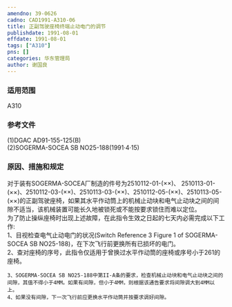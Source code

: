 ```yaml
---
amendno: 39-0626  
cadno: CAD1991-A310-06  
title: 正副驾驶座椅终端止动电门的调节  
publishdate: 1991-08-01  
effdate: 1991-08-01  
tags: ["A310"]  
pns: []  
categories: 华东管理局  
author: 谢国良  
---
```

  
### 适用范围  
A310  
  
<!--more-->  
### 参考文件  
(1)DGAC AD91-155-125(B)  
(2)SOGERMA-SOCEA SB NO25-188(1991·4·15)  
  
### 原因、措施和规定  
对于装有SOGERMA-SOCEA厂制造的件号为2510112-01-(××)、 2510113-01-(××)、2510112-03-(××)、2510113-03-(××)、2510112-05-(××)、2510113-05-(××)的正副驾驶座椅，如果其水平作动筒上的机械止动块和电气止动块之间的间隙不适当，该机械装置可能长久地被锁死或不能按要求锁住而难以定位。  
    为了防止操纵座椅时出现上述故障，在此指令生效之日起的七天内必需完成以下工作:  
    1、目视检查电气止动电门的状况(Switch Reference 3 Figure 1 of SOGERMA-SOCEA SB NO25-188)，在下次飞行前更换所有已损坏的电门。  
    2、查对座椅的序号，此指令仅适用于曾换过水平作动筒的座椅或序号小于261的座椅。  
  
    3、SOGERMA-SOCEA SB NO25-188中第II-A条的要求，检查机械止动块和电气止动块之间的间隙，其值不得小于4MM。如果有间隙，但小于4MM，则根据该通告要求将间隙调大到4MM以上。  
    4、如果没有间隙，下一次飞行前应更换水平作动筒并按要求调好间隙。  
